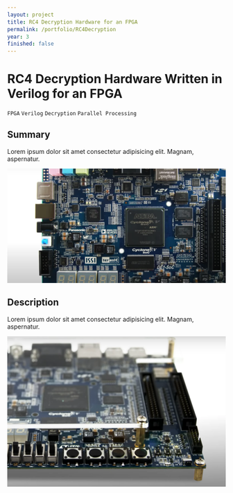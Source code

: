 ```yaml
---
layout: project
title: RC4 Decryption Hardware for an FPGA
permalink: /portfolio/RC4Decryption
year: 3
finished: false
---
```



# RC4 Decryption Hardware Written in Verilog for an FPGA

`FPGA` `Verilog` `Decryption` `Parallel Processing`

## Summary

Lorem ipsum dolor sit amet consectetur adipisicing elit. Magnam, aspernatur.

![De1-SoC](/assets/images/RC4Decryption/de1TopDown.png)

## Description

Lorem ipsum dolor sit amet consectetur adipisicing elit. Magnam, aspernatur.

![De1-SoC](/assets/images/RC4Decryption/de1Front.png)